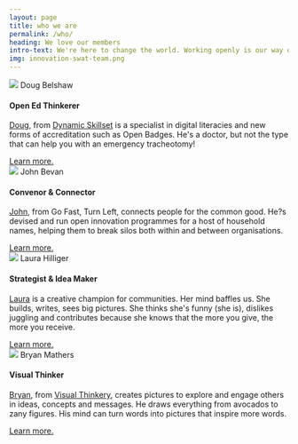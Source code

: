 ```yaml
---
layout: page
title: who we are
permalink: /who/
heading: We love our members
intro-text: We're here to change the world. Working openly is our way of doing that - moving people and organisations from ordinary to extraordinary. We are thinkers and writers, philosophers and makers. We're technologists, philanthropists and community-minded folks. We are open and engaged, get to know us. We're friendly too :) 
img: innovation-swat-team.png
---
```


<div class="row">
    <div class="col s12 m6 l6">
      <div class="card blue lighten-5">
        <div class="card-image" style="width:50%">
          <img src="{{ "/" | relative_url }}assets/images/members/doug.jpg">
          <span class="card-title">Doug Belshaw</span>
        </div>
        <div class="card-content">
	        <h4>Open Ed Thinkerer</h4>
			<p><a href="http://twitter.com/dajbelshaw">Doug</a>, from <a href="http://dynamicskillset.com">Dynamic Skillset</a> is a specialist in digital literacies and new forms of accreditation such as Open Badges. He's a doctor, but not the type that can help you with an emergency tracheotomy!</p>
		</div>
        <div class="card-action">
			<a href="http://dougbelshaw.com">Learn more.</a>
		</div>
      </div>
    </div>
    <div class="col s12 m6 l6">
      <div class="card blue lighten-5">
        <div class="card-image" style="width:50%">
          <img src="{{ "/" | relative_url }}assets/images/members/john.jpg">
          <span class="card-title">John Bevan</span>
        </div>
        <div class="card-content">
	        <h4>Convenor &amp; Connector</h4>
			<p><a href="http://twitter.com/bevangelist">John</a>, from Go Fast, Turn Left, connects people for the common good. He?s devised and run open innovation programmes for a host of household names, helping them to break silos both within and between organisations.</p>
		</div>
        <div class="card-action">
			<a href="http://bevangelist.uk">Learn more.</a>
		</div>
      </div>
    </div>
</div>


<div class="row">
    <div class="col s12 m6 l6">
      <div class="card blue lighten-5">
        <div class="card-image" style="width:50%">
          <img src="{{ "/" | relative_url }}assets/images/members/laura.jpg">
          <span class="card-title">Laura Hilliger</span>
        </div>
        <div class="card-content">
	        <h4>Strategist &amp; Idea Maker</h4>
			<p><a href="http://twitter.com/epilepticrabbit">Laura</a> is a creative champion for communities. Her mind baffles us. She builds, writes, sees big pictures. She thinks she's funny (she is), dislikes juggling and contributes because she knows that the more you give, the more you receive.</p>
		</div>
        <div class="card-action">
			<a href="http://laurahilliger.com">Learn more.</a>
		</div>
      </div>
    </div>
    <div class="col s12 m6 l6">
      <div class="card blue lighten-5">
        <div class="card-image" style="width:50%">
          <img src="{{ "/" | relative_url }}assets/images/members/bryan.jpeg">
          <span class="card-title">Bryan Mathers</span>
        </div>
        <div class="card-content">
	        <h4>Visual Thinker</h4>
			<p><a href="http://twitter.com/bryanmmathers">Bryan</a>, from <a href="http://visualthinkery.com">Visual Thinkery</a>, creates pictures to explore and engage others in ideas, concepts and messages. He draws everything from avocados to zany figures. His mind can turn words into pictures that inspire more words. </p>
		</div>
        <div class="card-action">
			<a href="http://visualthinkery.com">Learn more.</a>
		</div>
      </div>
    </div>
</div>